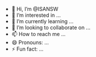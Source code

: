 - 👋 Hi, I’m @ISANSW
- 👀 I’m interested in ...
- 🌱 I’m currently learning ...
- 💞️ I’m looking to collaborate on ...
- 📫 How to reach me ...
- 😄 Pronouns: ...
- ⚡ Fun fact: ...

<!---
ISANSW/ISANSW is a ✨ special ✨ repository because its `README.md` (this file) appears on your GitHub profile.
You can click the Preview link to take a look at your changes.
--->
